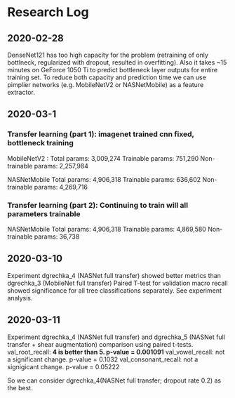 # Research Log

## 2020-02-28

DenseNet121 has too high capacity for the problem (retraining of only bottlneck, regularized with dropout, resulted in overfitting). Also it takes ~15 minutes on GeForce 1050 Ti to predict bottleneck layer outputs for entire training set. To reduce both capacity and prediction time we can use pimplier networks (e.g. MobileNetV2 or NASNetMobile) as a feature extractor.

## 2020-03-1

### Transfer learning (part 1): imagenet trained cnn fixed, bottleneck training

MobileNetV2 :
Total params: 3,009,274
Trainable params: 751,290
Non-trainable params: 2,257,984

NASNetMobile
Total params: 4,906,318
Trainable params: 636,602
Non-trainable params: 4,269,716

### Transfer learning (part 2): Continuing to train will all parameters trainable

NASNetMobile
Total params: 4,906,318
Trainable params: 4,869,580
Non-trainable params: 36,738

## 2020-03-10

Experiment dgrechka_4 (NASNet full transfer) showed better metrics than dgrechka_3 (MobileNet full transfer)
Paired T-test for validation macro recall showed significance for all tree classifications separately.
See experiment analysis.

## 2020-03-11

Experiment dgrechka_4 (NASNet full transfer) and dgrechka_5 (NASNet full transfer + shear augmentation) comparison using paired t-tests.
val_root_recall:        **4 is better than 5.    p-value = 0.001091**
val_vowel_recall:       not a significant change.   p-value = 0.1032
val_consonant_recall:   not a signigicant change.   p-value = 0.05222

So we can consider dgrechka_4(NASNet full transfer; dropout rate 0.2) as the best.
